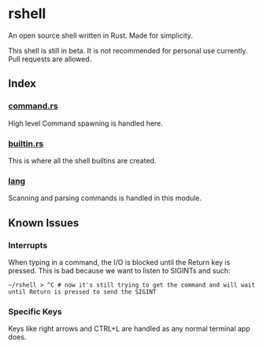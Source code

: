 # rshell
An open source shell written in Rust. Made for simplicity.

This shell is still in beta. It is not recommended for personal use currently.
Pull requests are allowed.
## Index

### [command.rs](src/command.rs)
High level Command spawning is handled here.

### [builtin.rs](src/builtin.rs)
This is where all the shell builtins are created.

### [lang](src/lang/mod.rs)
Scanning and parsing commands is handled in this module.

## Known Issues

### Interrupts
When typing in a command, the I/O is blocked until the Return key is pressed. This is bad
because we want to listen to SIGINTs and such:
```
~/rshell > ^C # now it's still trying to get the command and will wait until Return is pressed to send the SIGINT
```

### Specific Keys
Keys like right arrows and CTRL+L are handled as any normal terminal app does.